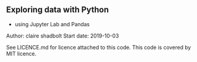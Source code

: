 ## Exploring data with Python
- using Jupyter Lab and Pandas

Author: claire shadbolt
Start date: 2019-10-03

See LICENCE.md for licence attached to this code. This code is covered by MIT licence.